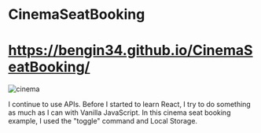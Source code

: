 # CinemaSeatBooking
# https://bengin34.github.io/CinemaSeatBooking/

![cinema](https://user-images.githubusercontent.com/118957608/216752910-07e15b38-326a-4e8e-bc09-debacdf642e7.gif)

I continue to use APIs. 
Before  I started to learn React, I try to do something as much as I can with Vanilla JavaScript.
In this cinema seat booking example, I used the "toggle" command and  Local Storage.  
